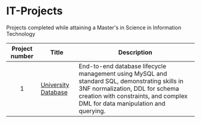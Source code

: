 # IT-Projects
Projects completed while attaining a Master's in Science in Information Technology

| Project number | Title | Description |
| :-----------: | ----------- |----------- |
| 1 | [University Database](https://github.com/Tiffany-Bergett/IT-Projects/tree/main/University%20Database) | End-to-end database lifecycle management using MySQL and standard SQL, demonstrating skills in 3NF normalization, DDL for schema creation with constraints, and complex DML for data manipulation and querying. |
<!--
| 2 | [PROJECT NAME](PROJECT DIRECTORY LINK) | DESCRIPTION HERE. |
| 3 | [PROJECT NAME](PROJECT DIRECTORY LINK) | DESCRIPTION HERE. |
| 4 | [PROJECT NAME](PROJECT DIRECTORY LINK) | DESCRIPTION HERE. |
| 5 | [PROJECT NAME](PROJECT DIRECTORY LINK) | DESCRIPTION HERE. |
| 6 | [PROJECT NAME](PROJECT DIRECTORY LINK) | DESCRIPTION HERE. |
| 7 | [PROJECT NAME](PROJECT DIRECTORY LINK) | DESCRIPTION HERE. |
| 8 | [PROJECT NAME](PROJECT DIRECTORY LINK) | DESCRIPTION HERE. |
| 9 | [PROJECT NAME](PROJECT DIRECTORY LINK) | DESCRIPTION HERE. |
| 10| [PROJECT NAME](PROJECT DIRECTORY LINK) | DESCRIPTION HERE. |
-->
